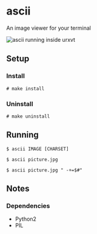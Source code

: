ascii
=====

An image viewer for your terminal


![ascii running inside urxvt](https://raw.github.com/joshdk/ascii/master/img/screenshot.png "ascii running inside urxvt")


Setup
-----

### Install
    # make install


### Uninstall
    # make uninstall


Running
-------

    $ ascii IMAGE [CHARSET]

    $ ascii picture.jpg

    $ ascii picture.jpg " -+=$#"


Notes
-----

### Dependencies
*   Python2
*   PIL
